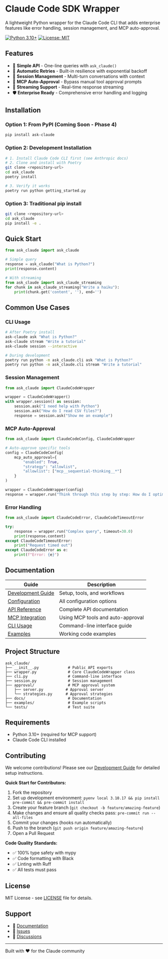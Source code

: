 # Claude Code SDK Wrapper

A lightweight Python wrapper for the Claude Code CLI that adds enterprise features like error handling, session management, and MCP auto-approval.

[![Python 3.10+](https://img.shields.io/badge/python-3.10+-blue.svg)](https://www.python.org/downloads/)
[![License: MIT](https://img.shields.io/badge/License-MIT-yellow.svg)](https://opensource.org/licenses/MIT)

## Features

- 🚀 **Simple API** - One-line queries with `ask_claude()`
- 🔄 **Automatic Retries** - Built-in resilience with exponential backoff
- 💬 **Session Management** - Multi-turn conversations with context
- 🤖 **MCP Auto-Approval** - Bypass manual tool approval prompts
- 🌊 **Streaming Support** - Real-time response streaming
- 🛡️ **Enterprise Ready** - Comprehensive error handling and logging

## Installation

### Option 1: From PyPI (Coming Soon - Phase 4)
```bash
pip install ask-claude
```

### Option 2: Development Installation
```bash
# 1. Install Claude Code CLI first (see Anthropic docs)
# 2. Clone and install with Poetry
git clone <repository-url>
cd ask_claude
poetry install

# 3. Verify it works
poetry run python getting_started.py
```

### Option 3: Traditional pip install
```bash
git clone <repository-url>
cd ask_claude
pip install -e .
```

## Quick Start

```python
from ask_claude import ask_claude

# Simple query
response = ask_claude("What is Python?")
print(response.content)

# With streaming
from ask_claude import ask_claude_streaming
for chunk in ask_claude_streaming("Write a haiku"):
    print(chunk.get('content', ''), end='')
```

## Common Use Cases

### CLI Usage

```bash
# After Poetry install
ask-claude ask "What is Python?"
ask-claude stream "Write a tutorial"
ask-claude session --interactive

# During development
poetry run python -m ask_claude.cli ask "What is Python?"
poetry run python -m ask_claude.cli stream "Write a tutorial"


```

### Session Management

```python
from ask_claude import ClaudeCodeWrapper

wrapper = ClaudeCodeWrapper()
with wrapper.session() as session:
    session.ask("I need help with Python")
    session.ask("How do I read CSV files?")
    response = session.ask("Show me an example")
```

### MCP Auto-Approval

```python
from ask_claude import ClaudeCodeConfig, ClaudeCodeWrapper

# Auto-approve specific tools
config = ClaudeCodeConfig(
    mcp_auto_approval={
        "enabled": True,
        "strategy": "allowlist",
        "allowlist": ["mcp__sequential-thinking__*"]
    }
)

wrapper = ClaudeCodeWrapper(config)
response = wrapper.run("Think through this step by step: How do I optimize this code?")
```

### Error Handling

```python
from ask_claude import ClaudeCodeError, ClaudeCodeTimeoutError

try:
    response = wrapper.run("Complex query", timeout=30.0)
    print(response.content)
except ClaudeCodeTimeoutError:
    print("Request timed out")
except ClaudeCodeError as e:
    print(f"Error: {e}")
```

## Documentation

| Guide | Description |
|-------|-------------|
| [Development Guide](docs/development.md) | Setup, tools, and workflows |
| [Configuration](docs/configuration.md) | All configuration options |
| [API Reference](docs/api-reference.md) | Complete API documentation |
| [MCP Integration](docs/mcp-integration.md) | Using MCP tools and auto-approval |
| [CLI Usage](docs/cli-usage.md) | Command-line interface guide |
| [Examples](examples/) | Working code examples |

## Project Structure

```
ask_claude/
├── __init__.py             # Public API exports
├── wrapper.py              # Core ClaudeCodeWrapper class
├── cli.py                  # Command-line interface
├── session.py              # Session management
├── approval/               # MCP approval system
│   ├── server.py          # Approval server
│   └── strategies.py      # Approval strategies
├── docs/                   # Documentation
├── examples/               # Example scripts
└── tests/                  # Test suite
```

## Requirements

- Python 3.10+ (required for MCP support)
- Claude Code CLI installed

## Contributing

We welcome contributions! Please see our [Development Guide](docs/development.md) for detailed setup instructions.

**Quick Start for Contributors:**
1. Fork the repository
2. Set up development environment: `pyenv local 3.10.17 && pip install pre-commit && pre-commit install`
3. Create your feature branch (`git checkout -b feature/amazing-feature`)
4. Make changes and ensure all quality checks pass: `pre-commit run --all-files`
5. Commit your changes (hooks run automatically)
6. Push to the branch (`git push origin feature/amazing-feature`)
7. Open a Pull Request

**Code Quality Standards:**
- ✅ 100% type safety with mypy
- ✅ Code formatting with Black
- ✅ Linting with Ruff
- ✅ All tests must pass

## License

MIT License - see [LICENSE](LICENSE) file for details.

## Support

- 📖 [Documentation](docs/)
- 🐛 [Issues](https://github.com/yourusername/ask_claude/issues)
- 💬 [Discussions](https://github.com/yourusername/ask_claude/discussions)

---

Built with ❤️ for the Claude community
